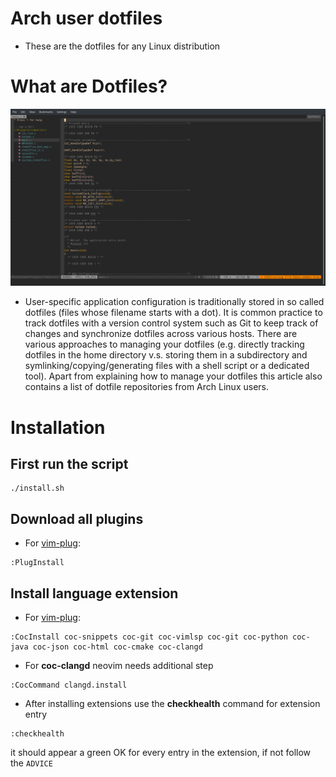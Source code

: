 # Arch user dotfiles
* These are the dotfiles for any Linux distribution 
# What are Dotfiles?
![screenshot](images/Screenshot.png)
* User-specific application configuration is traditionally stored in so called dotfiles (files whose filename starts with a dot). It is common practice to track dotfiles with a version control system such as Git to keep track of changes and synchronize dotfiles across various hosts. There are various approaches to managing your dotfiles (e.g. directly tracking dotfiles in the home directory v.s. storing them in a subdirectory and symlinking/copying/generating files with a shell script or a dedicated tool). Apart from explaining how to manage your dotfiles this article also contains a list of dotfile repositories from Arch Linux users.

# Installation
## First run the script
```
./install.sh
```
## Download all plugins
* For [vim-plug](https://github.com/junegunn/vim-plug):
```
:PlugInstall
```
## Install language extension
* For [vim-plug](https://github.com/junegunn/vim-plug):
```
:CocInstall coc-snippets coc-git coc-vimlsp coc-git coc-python coc-java coc-json coc-html coc-cmake coc-clangd
```
* For **coc-clangd** neovim needs additional step
```
:CocCommand clangd.install
```
* After installing extensions use the **checkhealth** command for extension entry
```
:checkhealth
```
it should appear a green OK for every entry in the extension, if not follow the ```ADVICE```
